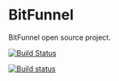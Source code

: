 # BitFunnel

BitFunnel open source project.

[![Build Status](https://travis-ci.com/BitFunnel/BitFunnel.svg?token=QKWmsUqzPRodyL6g4jjM&branch=master)](https://travis-ci.com/BitFunnel/BitFunnel)

[![Build status](https://ci.appveyor.com/api/projects/status/7366qvv6hc292iwk/branch/master?svg=true)](https://ci.appveyor.com/project/hausdorff/bitfunnel/branch/master)
